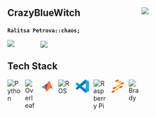 ## CrazyBlueWitch <img align='right' src='https://user-images.githubusercontent.com/5713670/87202985-820dcb80-c2b6-11ea-9f56-7ec461c497c3.gif' width='200"'>
**`Ralitsa Petrova::chaos;`** 
<p align="bottom"><img align="left" width="25px" style="padding-right:50px;" src="https://media.tenor.com/H0YnlUFWJnIAAAAj/tardis-pixel-art.gif" />
  <img src="https://readme-typing-svg.demolab.com?font=Roboto+Slab&color=7A86F4&size=30&center=true&vCenter=true&width=450&duration=2200&pause=1000&lines=Science+Fiction;Robotics+Engineering;Machine+Learning;Neural+Networks;Embedded+Systems;Research+and+Development;Neuroscience;Open+Source;Digital+Twins;Advanced+Robotics;Internet+Freedom;Are+you+still+there?;" width="auto" height="35" style="vertical-align: middle;">
</p>

## Tech Stack

<img align="left" alt="Python" width="30px" style="padding-right:10px;" src="https://cdn.jsdelivr.net/gh/devicons/devicon/icons/python/python-original.svg" />
<img align="left" alt="Overleaf" width="25px" style="padding-right:10px;" src="https://seeklogo.com/images/O/overleaf-logo-D46004E8F2-seeklogo.com.png" />
<img align="left" alt="Matlab" width="30px" style="padding-right:10px;" src="https://github.com/devicons/devicon/blob/v2.16.0/icons/matlab/matlab-original.svg" />
<img align="left" alt="ROS" width="30px" style="padding-right:10px;" src="https://github.com/ros-infrastructure/artwork/blob/master/orgunits/ros.svg" />
<img align="left" alt="VSCode" width="30px" style="padding-right:10px;" src="https://github.com/devicons/devicon/blob/v2.16.0/icons/vscode/vscode-original.svg" />
<img align="left" alt="Raspberry Pi" width="30px" style="padding-right:10px;" src="https://cdn.jsdelivr.net/gh/devicons/devicon/icons/raspberrypi/raspberrypi-original.svg" />
<img align="left" alt="Freescale" width="30px" style="padding-right:10px;" src="https://github.com/BretStateham/Ingenu2Azure/blob/master/docs/images/Freescale%20Logo%20Dots%20Only.svg" />
<img align="left" alt="Brady" width="25px" style="padding-right:10px;" src="https://seeklogo.com/images/B/Brady-logo-9A7A2D2B6E-seeklogo.com.png" />

